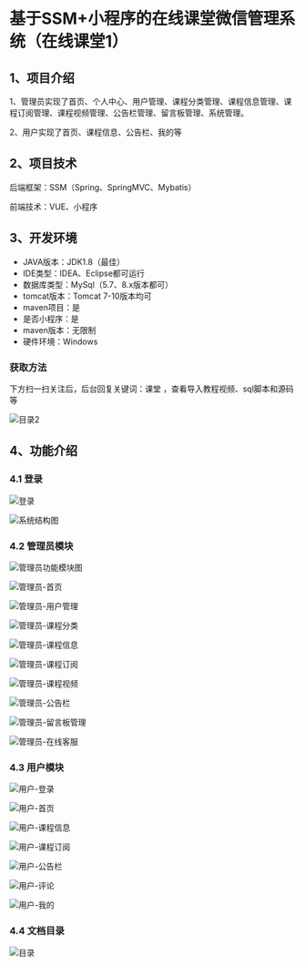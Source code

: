 # 基于SSM+小程序的在线课堂微信管理系统（在线课堂1）



## 1、项目介绍

1、管理员实现了首页、个人中心、用户管理、课程分类管理、课程信息管理、课程订阅管理、课程视频管理、公告栏管理、留言板管理、系统管理。

2、用户实现了首页、课程信息、公告栏、我的等

## 2、项目技术

后端框架：SSM（Spring、SpringMVC、Mybatis）

前端技术：VUE、小程序

## 3、开发环境

- JAVA版本：JDK1.8（最佳）
- IDE类型：IDEA、Eclipse都可运行
- 数据库类型：MySql（5.7、8.x版本都可） 
- tomcat版本：Tomcat 7-10版本均可
- maven项目：是
- 是否小程序：是
- maven版本：无限制
- 硬件环境：Windows
###  获取方法

下方扫一扫关注后，后台回复关键词：课堂  ，查看导入教程视频、sql脚本和源码等

![目录2](https://www.codemarket.fun/202407032155305.png)

## 4、功能介绍

### 4.1 登录

![登录](https://www.codemarket.fun/202409222221230.png)

![系统结构图](https://www.codemarket.fun/202409222222546.png)

### 4.2 管理员模块

![管理员功能模块图](https://www.codemarket.fun/202409222222197.png)

![管理员-首页](https://www.codemarket.fun/202409222222181.png)

![管理员-用户管理](https://www.codemarket.fun/202409222222183.png)

![管理员-课程分类](https://www.codemarket.fun/202409222222611.png)

![管理员-课程信息](https://www.codemarket.fun/202409222222747.png)

![管理员-课程订阅](https://www.codemarket.fun/202409222222216.png)

![管理员-课程视频](https://www.codemarket.fun/202409222222676.png)

![管理员-公告栏](https://www.codemarket.fun/202409222222202.png)

![管理员-留言板管理](https://www.codemarket.fun/202409222222827.png)

![管理员-在线客服](https://www.codemarket.fun/202409222222193.png)

### 4.3 用户模块

![用户-登录](https://www.codemarket.fun/202409222222350.png)

![用户-首页](https://www.codemarket.fun/202409222222793.png)

![用户-课程信息](https://www.codemarket.fun/202409222222783.png)

![用户-课程订阅](https://www.codemarket.fun/202409222222773.png)

![用户-公告栏](https://www.codemarket.fun/202409222222758.png)

![用户-评论](https://www.codemarket.fun/202409222222779.png)

![用户-我的](https://www.codemarket.fun/202409222222791.png)

### 4.4 文档目录

![目录](https://www.codemarket.fun/202409222222953.png)
